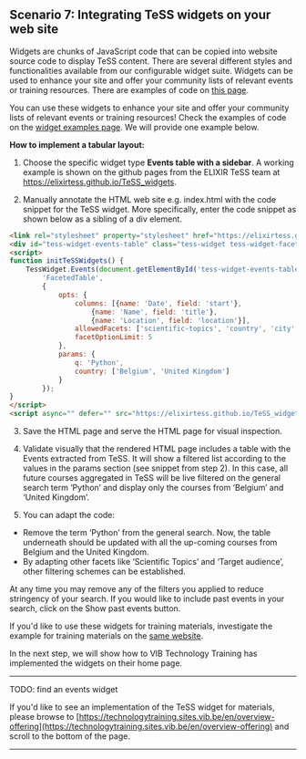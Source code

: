 ## Scenario 7: Integrating TeSS widgets on your web site

  Widgets are chunks of JavaScript code that can be copied into website source code to display TeSS content. There are several different styles and functionalities available from our configurable widget suite. Widgets can be used to enhance your site and offer your community lists of relevant events or training resources. There are examples of code on [this page](https://elixirtess.github.io/TeSS_widgets/).



You can use these widgets to enhance your site and offer your community lists of relevant events or training resources! Check the examples of code on the [widget examples page](https://elixirtess.github.io/TeSS_widgets/). We will provide one example below.

**How to implement a tabular layout:**

1. Choose the specific widget type **Events table with a sidebar**. A working example is shown on the github pages from the ELIXIR TeSS team at https://elixirtess.github.io/TeSS_widgets. 

2.	Manually annotate the HTML web site e.g. index.html with the code snippet for the TeSS widget. More specifically, enter the code snippet as shown below as a sibling of a div element.

```html
<link rel="stylesheet" property="stylesheet" href="https://elixirtess.github.io/TeSS_widgets/css/tess-widget.css"/>
<div id="tess-widget-events-table" class="tess-widget tess-widget-faceted-table"></div>
<script>
function initTeSSWidgets() {
    TessWidget.Events(document.getElementById('tess-widget-events-table'),
        'FacetedTable',
        {
            opts: {
                columns: [{name: 'Date', field: 'start'},
                    {name: 'Name', field: 'title'},
                    {name: 'Location', field: 'location'}],
                allowedFacets: ['scientific-topics', 'country', 'city', 'target-audience'],
                facetOptionLimit: 5
            },
            params: {
                q: 'Python',
                country: ['Belgium', 'United Kingdom']
            }
        });
}
</script>
<script async="" defer="" src="https://elixirtess.github.io/TeSS_widgets/js/tess-widget-standalone.js" onload="initTeSSWidgets()"></script> 
```

3.	Save the HTML page and serve the HTML page for visual inspection.

4.	Validate visually that the rendered HTML page includes a table with the Events extracted from TeSS. It will show a filtered list according to the values in the params section (see snippet from step 2). In this case, all future courses aggregated in TeSS will be live filtered on the general search term ‘Python’ and display only the courses from ‘Belgium’ and ‘United Kingdom’.

5. You can adapt the code:
- Remove the term ‘Python’ from the general search. Now, the table underneath should be updated with all the up-coming courses from Belgium and the United Kingdom. 
- By adapting other facets like ‘Scientific Topics’ and ‘Target audience’, other filtering schemes can be established. 

At any time you may remove any of the filters you applied to reduce stringency of your search. If you would like to include past events in your search, click on the Show past events button.

If you'd like to use these widgets for training materials, investigate the example for training materials on the [same website](https://elixirtess.github.io/TeSS_widgets/).

In the next step, we will show how to VIB Technology Training has implemented the widgets on their home page.


*********************

TODO: find an events widget

If you'd like to see an implementation of the TeSS widget for materials, please browse to [https://technologytraining.sites.vib.be/en/overview-offering](https://technologytraining.sites.vib.be/en/overview-offering) and scroll to the bottom of the page.

*********************